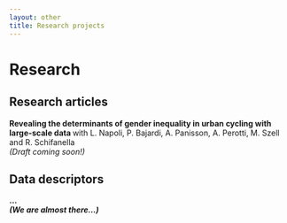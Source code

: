 ```yaml
---
layout: other
title: Research projects
---
```


<h1 class = "pageTitle"> Research </h1>

<h2> Research articles </h2>

<b> Revealing the determinants of gender inequality in urban cycling with large-scale data </b> with L. Napoli, P. Bajardi, A. Panisson, A. Perotti, M. Szell and R. Schifanella <br> <i>(Draft coming soon!)</i> 


<h2> Data descriptors </h2>

<b> ... <br> <i>(We are almost there...)</i> 
